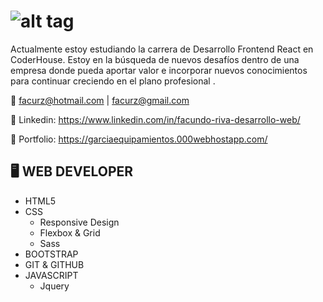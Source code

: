 # ![alt tag](https://media-exp1.licdn.com/dms/image/C4E16AQH7b5qf_PXaTQ/profile-displaybackgroundimage-shrink_200_800/0/1635605370178?e=1640822400&v=beta&t=uLLR36UUK6az4BCKCg5vJhpFB_zGZLkqpS1BLPMXn64)

Actualmente estoy estudiando la carrera de Desarrollo Frontend React en CoderHouse. 
Estoy en la búsqueda de nuevos desafíos dentro de una empresa donde pueda aportar valor e incorporar nuevos conocimientos para continuar creciendo en el plano profesional .

:e-mail: facurz@hotmail.com | facurz@gmail.com

:link: Linkedin: https://www.linkedin.com/in/facundo-riva-desarrollo-web/

:link: Portfolio: https://garciaequipamientos.000webhostapp.com/



## :desktop_computer: WEB DEVELOPER


* HTML5
* CSS
  * Responsive Design
  * Flexbox & Grid
  * Sass
* BOOTSTRAP 
* GIT & GITHUB
* JAVASCRIPT 
  * Jquery


